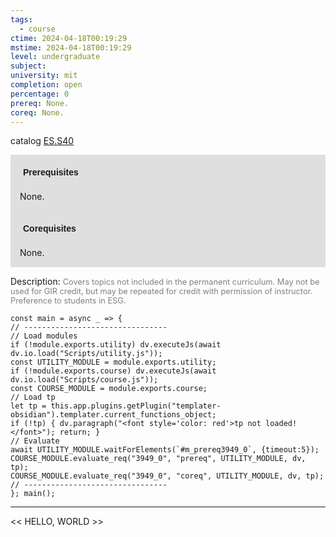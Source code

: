 ```yaml
---
tags:
  - course
ctime: 2024-04-18T00:19:29
mstime: 2024-04-18T00:19:29
level: undergraduate
subject: 
university: mit
completion: open
percentage: 0
prereq: None.
coreq: None.
---
```


catalog [ES.S40](http://student.mit.edu/catalog/mESa.html#ES.S40)

<span style="display: block; padding: 15px; background-color: rgb(100, 100, 100, 0.2);"><font id="m_prereq3949_0" style="display: block; font-family: Arial, sans-serif; font-weight: bold; padding: 5px">Prerequisites</font><br><span id="prereq3949_0">None.</span></span>
<span style="display: block; padding: 15px; background-color: rgb(100, 100, 100, 0.2);"><font id="m_coreq3949_0" style="display: block; font-family: Arial, sans-serif; font-weight: bold; padding: 5px">Corequisites</font><br><span id="coreq3949_0">None.</span></span>

<font style="">Description:</font>
<font style="color: grey; font-size: 0.8rem;">Covers topics not included in the permanent curriculum. May not be used for GIR credit, but may be repeated for credit with permission of instructor. Preference to students in ESG.</font>

```dataviewjs
const main = async _ => {
// --------------------------------
// Load modules
if (!module.exports.utility) dv.executeJs(await dv.io.load("Scripts/utility.js"));
const UTILITY_MODULE = module.exports.utility;
if (!module.exports.course) dv.executeJs(await dv.io.load("Scripts/course.js"));
const COURSE_MODULE = module.exports.course;
// Load tp
let tp = this.app.plugins.getPlugin("templater-obsidian").templater.current_functions_object;
if (!tp) { dv.paragraph("<font style='color: red'>tp not loaded!</font>"); return; }
// Evaluate
await UTILITY_MODULE.waitForElements(`#m_prereq3949_0`, {timeout:5});
COURSE_MODULE.evaluate_req("3949_0", "prereq", UTILITY_MODULE, dv, tp);
COURSE_MODULE.evaluate_req("3949_0", "coreq", UTILITY_MODULE, dv, tp);
// --------------------------------
}; main();
```

---

<< HELLO, WORLD >>

